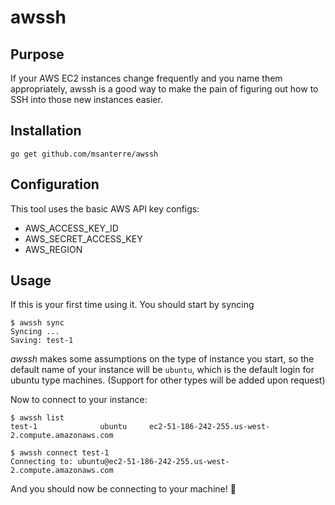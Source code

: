 # awssh

## Purpose

If your AWS EC2 instances change frequently and you name them appropriately, awssh is a good way to make the pain of figuring out how to SSH into those new instances easier. 

## Installation

```
go get github.com/msanterre/awssh
```

## Configuration

This tool uses the basic AWS API key configs: 
- AWS_ACCESS_KEY_ID
- AWS_SECRET_ACCESS_KEY
- AWS_REGION

## Usage

If this is your first time using it. You should start by syncing

```
$ awssh sync
Syncing ...
Saving: test-1
```

*awssh* makes some assumptions on the type of instance you start, so the default name of your instance will be `ubuntu`, which is the default login for ubuntu type machines. (Support for other types will be added upon request)

Now to connect to your instance:
```
$ awssh list
test-1              ubuntu     ec2-51-186-242-255.us-west-2.compute.amazonaws.com

$ awssh connect test-1
Connecting to: ubuntu@ec2-51-186-242-255.us-west-2.compute.amazonaws.com
```

And you should now be connecting to your machine! 🎉
```

